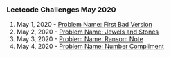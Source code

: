 ### Leetcode Challenges May 2020

1. May 1, 2020 - [Problem Name: First Bad Version](challenges/may_1_2020/)
2. May 2, 2020 - [Problem Name: Jewels and Stones](challenges/may_2_2020/)
3. May 3, 2020 - [Problem Name: Ransom Note](challenges/may_3_2020/)
4. May 4, 2020 - [Problem Name: Number Compliment](challenges/may_4_2020/)